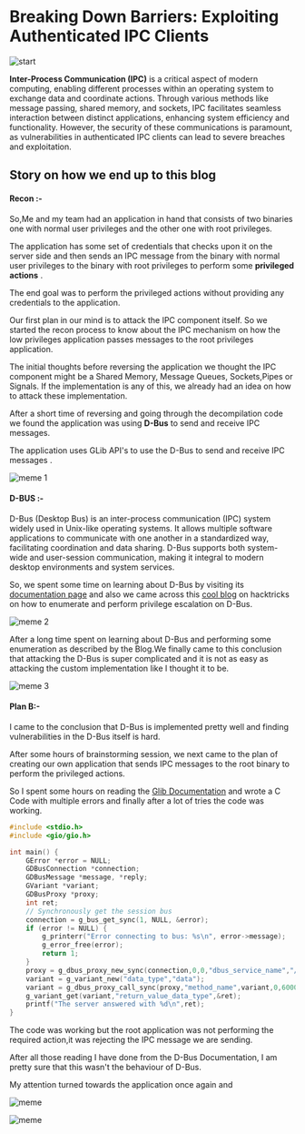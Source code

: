 # Breaking Down Barriers: Exploiting Authenticated IPC Clients

![start](https://github.com/vital-information-resource-under-siege/Hidden/blob/main/Images/start.jpg)

**Inter-Process Communication (IPC)** is a critical aspect of modern computing, enabling different processes within an operating system to exchange data and coordinate actions. Through various methods like message passing, shared memory, and sockets, IPC facilitates seamless interaction between distinct applications, enhancing system efficiency and functionality. However, the security of these communications is paramount, as vulnerabilities in authenticated IPC clients can lead to severe breaches and exploitation. 

## Story on how we end up to this blog

#### Recon :-

So,Me and my team had an application  in hand that consists of two binaries one with normal user privileges and the other one with root privileges.

The application has some set of credentials that checks upon it on the server side and then sends an IPC message from the binary with normal user privileges to the binary with root privileges to perform some **privileged actions** .

The end goal was to perform the privileged actions without providing any credentials to the application. 

Our first plan in our mind is to attack the IPC component itself. So we started the recon process to know about the IPC mechanism on how the low privileges application passes messages to the root privileges application.

The initial thoughts before reversing the application we thought the IPC component might be a Shared Memory, Message Queues, Sockets,Pipes or Signals. If the implementation is any of this, we already had an idea on how to attack these implementation.

After a short time of reversing and going through the decompilation code we found the application was using **D-Bus** to send and receive IPC messages.

The application uses GLib API's to use the D-Bus to send and receive IPC messages .

![meme 1](https://github.com/vital-information-resource-under-siege/Hidden/blob/main/Images/dbus_function.png)

#### D-BUS :-

D-Bus (Desktop Bus) is an inter-process communication (IPC) system widely used in Unix-like operating systems. It allows multiple software applications to communicate with one another in a standardized way, facilitating coordination and data sharing. D-Bus supports both system-wide and user-session communication, making it integral to modern desktop environments and system services.

So, we spent some time on learning about D-Bus by visiting its [documentation page](https://www.freedesktop.org/wiki/Software/dbus) and also we came across this [cool blog](https://book.hacktricks.xyz/linux-hardening/privilege-escalation/d-bus-enumeration-and-command-injection-privilege-escalation) on hacktricks on how to enumerate and perform privilege escalation on D-Bus.

![meme 2](https://github.com/vital-information-resource-under-siege/Hidden/blob/main/Images/dbus.jpg)

After a long time spent on learning about D-Bus and performing some enumeration as described by the Blog.We finally came to this conclusion that attacking the D-Bus is super complicated and it is not as easy as attacking the custom implementation like  I thought it to be.

![meme 3](https://github.com/vital-information-resource-under-siege/Hidden/blob/main/Images/dbus_vs_me.jpg)

#### Plan B:-

I came to the conclusion that D-Bus is implemented pretty well and finding vulnerabilities in the D-Bus itself is hard.

After some hours of brainstorming session, we next came to the plan of creating our own application that sends IPC messages to the root binary to perform the privileged actions.

So I spent some hours on reading the [Glib Documentation](https://docs.gtk.org/glib/) and wrote a C Code with multiple errors and finally after a lot of tries the code was working.

```c
#include <stdio.h>
#include <gio/gio.h>

int main() {
    GError *error = NULL;
    GDBusConnection *connection;
    GDBusMessage *message, *reply;
    GVariant *variant;
    GDBusProxy *proxy;
    int ret;
    // Synchronously get the session bus
    connection = g_bus_get_sync(1, NULL, &error);
    if (error != NULL) {
        g_printerr("Error connecting to bus: %s\n", error->message);
        g_error_free(error);
        return 1;
    }
    proxy = g_dbus_proxy_new_sync(connection,0,0,"dbus_service_name","/object_path","interface_name",0,&error);
    variant = g_variant_new("data_type","data");
    variant = g_dbus_proxy_call_sync(proxy,"method_name",variant,0,60000,0,&error);
    g_variant_get(variant,"return_value_data_type",&ret);
    printf("The server answered with %d\n",ret);
}
```

The code was working but the root application was not performing the required action,it was rejecting the IPC message we are sending.

After all those reading I have done from the D-Bus Documentation, I am pretty sure that this wasn't the behaviour of D-Bus.

My attention turned towards the application once again and 

![meme ](https://github.com/vital-information-resource-under-siege/Hidden/blob/main/Images/2_vs_1.jpg)

![meme ](https://github.com/vital-information-resource-under-siege/Hidden/blob/main/Images/plan.jpg)